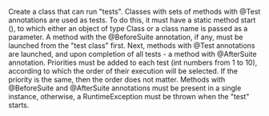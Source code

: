  Create a class that can run "tests".
 Classes with sets of methods with @Test annotations are used as tests.
 To do this, it must have a static method start (),
 to which either an object of type Class or a class name is passed as a parameter.
 A method with the @BeforeSuite annotation, if any, must be launched from the "test class" first.
 Next, methods with @Test annotations are launched,
 and upon completion of all tests - a method with @AfterSuite annotation.
 Priorities must be added to each test (int numbers from 1 to 10),
 according to which the order of their execution will be selected.
 If the priority is the same, then the order does not matter.
 Methods with @BeforeSuite and @AfterSuite annotations must be present in a single instance,
 otherwise, a RuntimeException must be thrown when the "test" starts.